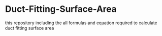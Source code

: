 # Duct-Fitting-Surface-Area
this repository including the all formulas and equation required to calculate duct fitting surface area
